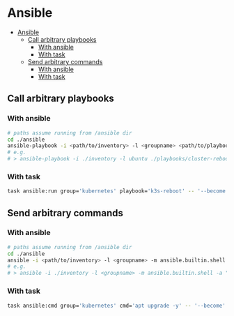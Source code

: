 # Ansible

- [Ansible](#ansible)
  - [Call arbitrary playbooks](#call-arbitrary-playbooks)
    - [With ansible](#with-ansible)
    - [With task](#with-task)
  - [Send arbitrary commands](#send-arbitrary-commands)
    - [With ansible](#with-ansible-1)
    - [With task](#with-task-1)

## Call arbitrary playbooks

### With ansible

```sh
# paths assume running from /ansible dir
cd ./ansible
ansible-playbook -i <path/to/inventory> -l <groupname> <path/to/playbook> --become
# e.g.
# > ansible-playbook -i ./inventory -l ubuntu ./playbooks/cluster-reboot.yaml --become
```

### With task

```sh
task ansible:run group='kubernetes' playbook='k3s-reboot' -- '--become'
```

## Send arbitrary commands

### With ansible

```sh
# paths assume running from /ansible dir
cd ./ansible
ansible -i <path/to/inventory> -l <groupname> -m ansible.builtin.shell -a <shell command> --become
# e.g.
# > ansible -i ./inventory -l <groupname> -m ansible.builtin.shell -a "apt upgrade -y" --become
```

### With task

```sh
task ansible:cmd group='kubernetes' cmd='apt upgrade -y' -- '--become'
```
